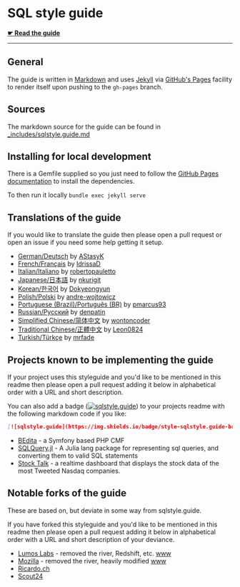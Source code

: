 # SQL style guide

**[☛ Read the guide](https://www.sqlstyle.guide)**

---

## General

The guide is written in [Markdown][md-lang] and uses [Jekyll][jekyll] via
[GitHub's Pages][gh-pages] facility to render itself upon pushing to the `gh-pages`
branch.

## Sources

The markdown source for the guide can be found in [_includes/sqlstyle.guide.md][md]

## Installing for local development

There is a Gemfile supplied so you just need to follow the
[GitHub Pages documentation][gh-pages-help] to install the dependencies.

To then run it locally `bundle exec jekyll serve`

## Translations of the guide

If you would like to translate the guide then please open a pull request or open an issue
if you need some help getting it setup.

* [German/Deutsch](https://www.sqlstyle.guide/de/) by [AStasyK](https://github.com/AStasyK)
* [French/Français](https://www.sqlstyle.guide/fr/) by [IdrissaD](https://github.com/IdrissaD)
* [Italian/Italiano](https://www.sqlstyle.guide/it/) by [robertopauletto](https://github.com/robertopauletto)
* [Japanese/日本語](https://www.sqlstyle.guide/ja/) by [nkurigit](https://github.com/nkurigit)
* [Korean/한국어](https://www.sqlstyle.guide/ko/) by [Dokyeongyun](https://github.com/Dokyeongyun)
* [Polish/Polski](https://www.sqlstyle.guide/pl/) by [andre-wojtowicz](https://github.com/andre-wojtowicz)
* [Portuguese (Brazil)/Português (BR)](https://www.sqlstyle.guide/pt-br/) by [pmarcus93](https://github.com/pmarcus93)
* [Russian/Русский](https://www.sqlstyle.guide/ru/) by [denpatin](https://github.com/denpatin)
* [Simplified Chinese/简体中文](https://www.sqlstyle.guide/zh/) by [wontoncoder](https://github.com/wontoncoder)
* [Traditional Chinese/正體中文](https://www.sqlstyle.guide/zh-tw/) by [Leon0824](https://github.com/Leon0824)
* [Turkish/Türkçe](https://www.sqlstyle.guide/tr/) by [mrfade](https://github.com/mrfade)

## Projects known to be implementing the guide

If your project uses this styleguide and you'd like to be mentioned in this readme then
please open a pull request adding it below in alphabetical order with a URL and short
description.

You can also add a badge ([![sqlstyle.guide](https://img.shields.io/badge/style-sqlstyle.guide-brightgreen.svg)](https://www.sqlstyle.guide/)) to your projects readme with the following markdown code if you like:

```markdown
[![sqlstyle.guide](https://img.shields.io/badge/style-sqlstyle.guide-brightgreen.svg)](https://www.sqlstyle.guide/)
```

* [BEdita](https://github.com/bedita/bedita) - a Symfony based PHP CMF
* [SQLQuery.jl](https://github.com/yeesian/SQLQuery.jl) - A Julia lang package for representing sql queries, and converting them to valid SQL statements
* [Stock Talk](https://github.com/nigelgilbert/stock-talk) - a realtime dashboard that displays the stock data of the most Tweeted Nasdaq companies.

## Notable forks of the guide

These are based on, but deviate in some way from sqlstyle.guide.

If you have forked this styleguide and you'd like to be mentioned in this readme then
please open a pull request adding it below in alphabetical order with a URL and short
description of your deviance.

* [Lumos Labs](https://github.com/lumoslabs/sqlstyle.guide) - removed the river, Redshift, etc. [www](https://engineering.lumosity.com/sqlstyle.guide)
* [Mozilla](https://github.com/mozilla/firefox-data-docs/blob/master/concepts/sql_style.md) - removed the river, heavily modified [www](https://docs.telemetry.mozilla.org/concepts/sql_style.html)
* [Ricardo.ch](https://ricardo-ch.github.io/sqlstyle.guide/)
* [Scout24](https://github.com/Scout24/sqlstyle.guide)


[md-lang]: https://daringfireball.net/projects/markdown/
[jekyll]: https://jekyllrb.com/
[gh-pages]: https://pages.github.com/
[md]: https://github.com/treffynnon/sqlstyle.guide/blob/gh-pages/_includes/sqlstyle.guide.md
[gh-pages-help]: https://help.github.com/articles/setting-up-your-github-pages-site-locally-with-jekyll/

